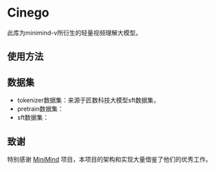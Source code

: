 # Cinego

此库为minimind-v所衍生的轻量视频理解大模型。

## 使用方法

## 数据集
- tokenizer数据集：来源于匠数科技大模型sft数据集，
- pretrain数据集：
- sft数据集：

## 致谢

特别感谢 [MiniMind](https://github.com/jingyaogong/minimind-v) 项目，本项目的架构和实现大量借鉴了他们的优秀工作。
